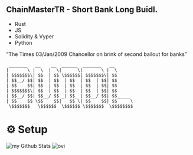 ## ChainMasterTR - Short Bank Long Buidl.

* Rust
* JS
* Solidity & Vyper
* Python




<summary>“The Times 03/Jan/2009 Chancellor on brink of second bailout for banks”</summary>


```
 _______   __    __  ______  _______   __       
|       \ |  \  |  \|      \|       \ |  \      
| $$$$$$$\| $$  | $$ \$$$$$$| $$$$$$$\| $$      
| $$__/ $$| $$  | $$  | $$  | $$  | $$| $$      
| $$    $$| $$  | $$  | $$  | $$  | $$| $$      
| $$$$$$$\| $$  | $$  | $$  | $$  | $$| $$      
| $$__/ $$| $$__/ $$ _| $$_ | $$__/ $$| $$_____ 
| $$    $$ \$$    $$|   $$ \| $$    $$| $$     \
 \$$$$$$$   \$$$$$$  \$$$$$$ \$$$$$$$  \$$$$$$$$                                              
```


# ⚙ Setup



<img align="left"  src="https://github-readme-stats.vercel.app/api?username=musxos&include_all_commits=true&count_private=true&show_icons=true&line_height=20&title_color=2B5BBD&icon_color=1124BB&text_color=A1A1A1&bg_color=0,000000,130F40" alt="my Github Stats"/>

<img align="left" src="https://github-readme-stats.vercel.app/api/top-langs?username=musxos&show_icons=true&locale=en&layout=compact&theme=chartreuse-dark" alt="ovi" />
